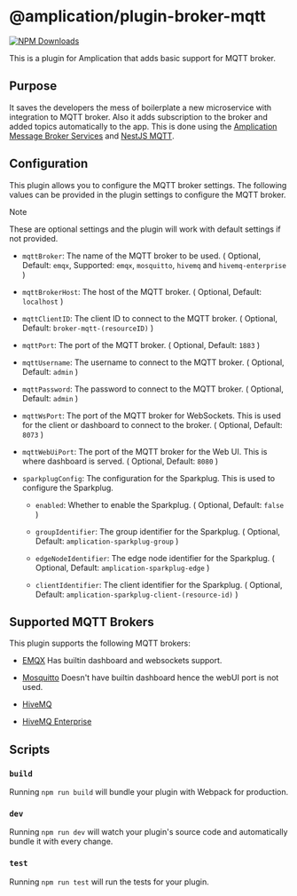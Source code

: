 # @amplication/plugin-broker-mqtt

[![NPM Downloads](https://img.shields.io/npm/dt/@amplication/plugin-broker-mqtt)](https://www.npmjs.com/package/@amplication/plugin-broker-mqtt)

This is a plugin for Amplication that adds basic support for MQTT broker.

## Purpose

It saves the developers the mess of boilerplate a new microservice with integration to MQTT broker. Also it adds subscription to the broker and added topics automatically to the app. This is done using the [Amplication Message Broker Services](https://docs.amplication.com/how-to/create-message-broker/) and [NestJS MQTT](https://docs.nestjs.com/microservices/mqtt).

## Configuration

This plugin allows you to configure the MQTT broker settings. The following values can be provided in the plugin settings to configure the MQTT broker. 

>[!NOTE]
> These are optional settings and the plugin will work with default settings if not provided.

- `mqttBroker`: The name of the MQTT broker to be used. ( Optional, Default: `emqx`, Supported: `emqx`, `mosquitto`, `hivemq` and `hivemq-enterprise` )

- `mqttBrokerHost`: The host of the MQTT broker. ( Optional, Default: `localhost` )

- `mqttClientID`: The client ID to connect to the MQTT broker. ( Optional, Default: `broker-mqtt-(resourceID)` )

- `mqttPort`: The port of the MQTT broker. ( Optional, Default: `1883` )

- `mqttUsername`: The username to connect to the MQTT broker. ( Optional, Default: `admin` )

- `mqttPassword`: The password to connect to the MQTT broker. ( Optional, Default: `admin` )

- `mqttWsPort`: The port of the MQTT broker for WebSockets. This is used for the client or dashboard to connect to the broker. ( Optional, Default: `8073` )

- `mqttWebUiPort`: The port of the MQTT broker for the Web UI. This is where dashboard is served. ( Optional, Default: `8080` )

- `sparkplugConfig`: The configuration for the Sparkplug. This is used to configure the Sparkplug. 

  - `enabled`: Whether to enable the Sparkplug. ( Optional, Default: `false` )

  - `groupIdentifier`: The group identifier for the Sparkplug. ( Optional, Default: `amplication-sparkplug-group` )

  - `edgeNodeIdentifier`: The edge node identifier for the Sparkplug. ( Optional, Default: `amplication-sparkplug-edge` )

  - `clientIdentifier`: The client identifier for the Sparkplug. ( Optional, Default: `amplication-sparkplug-client-(resource-id)` )


## Supported MQTT Brokers

This plugin supports the following MQTT brokers:

- [EMQX](https://www.emqx.io/)
Has builtin dashboard and websockets support.

- [Mosquitto](https://mosquitto.org/)
Doesn't have builtin dashboard hence the webUI port is not used.

- [HiveMQ](https://www.hivemq.com/)

- [HiveMQ Enterprise](https://www.hivemq.com/products/mqtt-broker/)

## Scripts

### `build`

Running `npm run build` will bundle your plugin with Webpack for production.

### `dev`

Running `npm run dev` will watch your plugin's source code and automatically bundle it with every change.

### `test`

Running `npm run test` will run the tests for your plugin.
